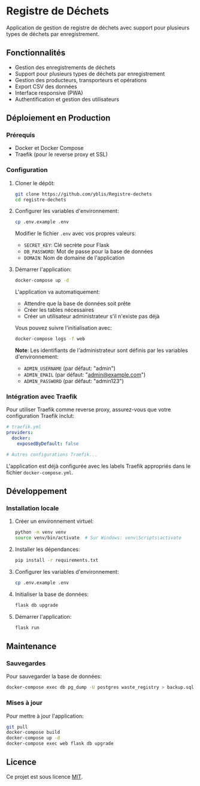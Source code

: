 # Registre de Déchets

Application de gestion de registre de déchets avec support pour plusieurs types de déchets par enregistrement.

## Fonctionnalités

- Gestion des enregistrements de déchets
- Support pour plusieurs types de déchets par enregistrement
- Gestion des producteurs, transporteurs et opérations
- Export CSV des données
- Interface responsive (PWA)
- Authentification et gestion des utilisateurs

## Déploiement en Production

### Prérequis

- Docker et Docker Compose
- Traefik (pour le reverse proxy et SSL)

### Configuration

1. Cloner le dépôt:
   ```bash
   git clone https://github.com/yblis/Registre-dechets
   cd registre-dechets
   ```

2. Configurer les variables d'environnement:
   ```bash
   cp .env.example .env
   ```
   
   Modifier le fichier `.env` avec vos propres valeurs:
   - `SECRET_KEY`: Clé secrète pour Flask
   - `DB_PASSWORD`: Mot de passe pour la base de données
   - `DOMAIN`: Nom de domaine de l'application

3. Démarrer l'application:
   ```bash
   docker-compose up -d
   ```

   L'application va automatiquement:
   - Attendre que la base de données soit prête
   - Créer les tables nécessaires
   - Créer un utilisateur administrateur s'il n'existe pas déjà
   
   Vous pouvez suivre l'initialisation avec:
   ```bash
   docker-compose logs -f web
   ```

   **Note**: Les identifiants de l'administrateur sont définis par les variables d'environnement:
   - `ADMIN_USERNAME` (par défaut: "admin")
   - `ADMIN_EMAIL` (par défaut: "admin@example.com")
   - `ADMIN_PASSWORD` (par défaut: "admin123")

### Intégration avec Traefik

Pour utiliser Traefik comme reverse proxy, assurez-vous que votre configuration Traefik inclut:

```yaml
# traefik.yml
providers:
  docker:
    exposedByDefault: false

# Autres configurations Traefik...
```

L'application est déjà configurée avec les labels Traefik appropriés dans le fichier `docker-compose.yml`.

## Développement

### Installation locale

1. Créer un environnement virtuel:
   ```bash
   python -m venv venv
   source venv/bin/activate  # Sur Windows: venv\Scripts\activate
   ```

2. Installer les dépendances:
   ```bash
   pip install -r requirements.txt
   ```

3. Configurer les variables d'environnement:
   ```bash
   cp .env.example .env
   ```

4. Initialiser la base de données:
   ```bash
   flask db upgrade
   ```

5. Démarrer l'application:
   ```bash
   flask run
   ```

## Maintenance

### Sauvegardes

Pour sauvegarder la base de données:

```bash
docker-compose exec db pg_dump -U postgres waste_registry > backup.sql
```

### Mises à jour

Pour mettre à jour l'application:

```bash
git pull
docker-compose build
docker-compose up -d
docker-compose exec web flask db upgrade
```

## Licence

Ce projet est sous licence [MIT](LICENSE).
